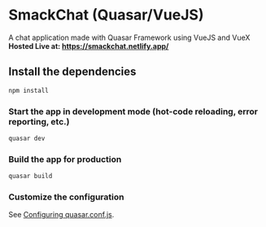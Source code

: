 # SmackChat (Quasar/VueJS)

A chat application made with Quasar Framework using VueJS and VueX  
**Hosted Live at: https://smackchat.netlify.app/**  

## Install the dependencies
```bash
npm install
```

### Start the app in development mode (hot-code reloading, error reporting, etc.)
```bash
quasar dev
```


### Build the app for production
```bash
quasar build
```

### Customize the configuration
See [Configuring quasar.conf.js](https://quasar.dev/quasar-cli/quasar-conf-js).
